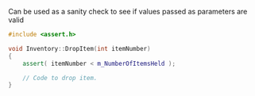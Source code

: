 
Can be used as a sanity check to see if values passed as parameters are valid
```c++
#include <assert.h>

void Inventory::DropItem(int itemNumber)
{
	assert( itemNumber < m_NumberOfItemsHeld );

	// Code to drop item.
}
```

